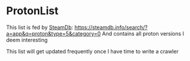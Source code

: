 # ProtonList
This list is fed by [SteamDb](https://steamdb.info/search/?a=app&q=proton&type=5&category=0): https://steamdb.info/search/?a=app&q=proton&type=5&category=0
And contains all proton versions I deem interesting

This list will get updated frequently once I have time to write a crawler
